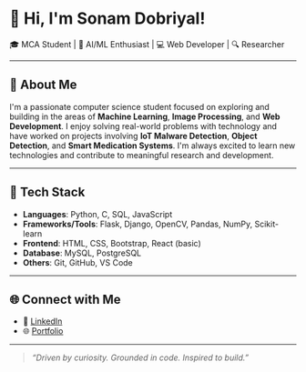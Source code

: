 # 👋 Hi, I'm Sonam Dobriyal!

🎓 MCA Student | 🤖 AI/ML Enthusiast | 💻 Web Developer | 🔍 Researcher

---

## 🚀 About Me

I'm a passionate computer science student focused on exploring and building in the areas of **Machine Learning**, **Image Processing**, and **Web Development**. I enjoy solving real-world problems with technology and have worked on projects involving **IoT Malware Detection**, **Object Detection**, and **Smart Medication Systems**. I'm always excited to learn new technologies and contribute to meaningful research and development.

---

## 🧠 Tech Stack

- **Languages**: Python, C, SQL, JavaScript
- **Frameworks/Tools**: Flask, Django, OpenCV, Pandas, NumPy, Scikit-learn
- **Frontend**: HTML, CSS, Bootstrap, React (basic)
- **Database**: MySQL, PostgreSQL
- **Others**: Git, GitHub, VS Code

---





## 🌐 Connect with Me

- 🔗 [LinkedIn](https://www.linkedin.com/in/sonam-dobriyal)  
- 🌐 [Portfolio](https://sonamdobriyal1.github.io/)

---

> *“Driven by curiosity. Grounded in code. Inspired to build.”*



<!---
SonamDobriyal1/SonamDobriyal1 is a ✨ special ✨ repository because its `README.md` (this file) appears on your GitHub profile.
You can click the Preview link to take a look at your changes.
--->
